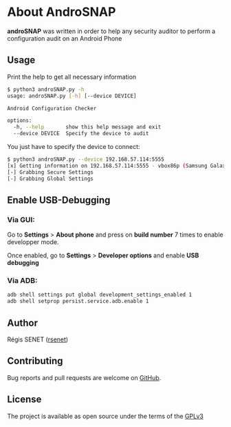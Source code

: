 # About AndroSNAP

**androSNAP** was written in order to help any security auditor to perform a configuration audit on an Android Phone

## Usage

Print the help to get all necessary information

```bash
$ python3 androSNAP.py -h
usage: androSNAP.py [-h] [--device DEVICE]

Android Configuration Checker

options:
  -h, --help       show this help message and exit
  --device DEVICE  Specify the device to audit
```

You just have to specify the device to connect:

```bash
$ python3 androSNAP.py --device 192.168.57.114:5555
[x] Getting information on 192.168.57.114:5555 - vbox86p (Samsung Galaxy S7)
[-] Grabbing Secure Settings
[-] Grabbing Global Settings
```


## Enable USB-Debugging

### Via GUI:

Go to **Settings** > **About phone** and press on **build number** 7 times to enable developper mode.

Once enabled, go to **Settings** > **Developer options** and enable **USB debugging**


### Via ADB:

```bash
adb shell settings put global development_settings_enabled 1
adb shell setprop persist.service.adb.enable 1
```


## Author

Régis SENET ([rsenet](https://github.com/rsenet))


## Contributing

Bug reports and pull requests are welcome on [GitHub](https://github.com/rsenet/androsnap).


## License

The project is available as open source under the terms of the [GPLv3](https://www.gnu.org/licenses/quick-guide-gplv3.en.html)
